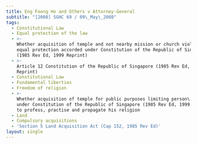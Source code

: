 ```yaml
---
title: Eng Foong Ho and Others v Attorney-General
subtitle: "[2008] SGHC 69 / 09\_May\_2008"
tags:
  - Constitutional Law
  - Equal protection of the law
  - >-
    Whether acquisition of temple and not nearby mission or church violating
    equal protection accorded under Constitution of the Republic of Singapore
    (1985 Rev Ed, 1999 Reprint)
  - >-
    Article 12 Constitution of the Republic of Singapore (1985 Rev Ed, 1999
    Reprint)
  - Constitutional Law
  - Fundamental liberties
  - Freedom of religion
  - >-
    Whether acquisition of temple for public purposes limiting person\'s right
    under Constitution of the Republic of Singapore (1985 Rev Ed, 1999 Reprint)
    to profess, practise and propagate his religion
  - Land
  - Compulsory acquisitions
  - 'Section 5 Land Acquisition Act (Cap 152, 1985 Rev Ed)'
layout: single
---
```


